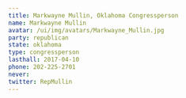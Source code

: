 ```yaml
---
title: Markwayne Mullin, Oklahoma Congressperson
name: Markwayne Mullin
avatar: /ui/img/avatars/Markwayne_Mullin.jpg
party: republican
state: oklahoma
type: congressperson
lasthall: 2017-04-10
phone: 202-225-2701
never: 
twitter: RepMullin
---
```

